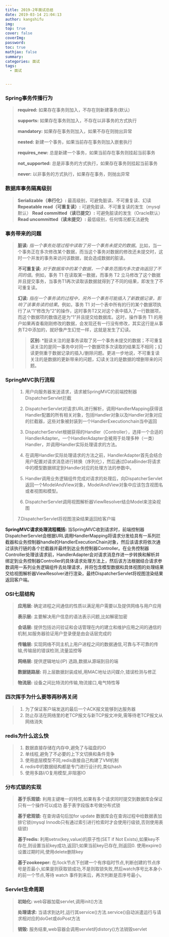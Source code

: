 ```yaml
---
title: 2019-2年面试总结
date: 2019-03-14 21:04:13
author: kangshifu
img: 
top: true
cover: false
coverImg: 
password: 
toc: true
mathjax: false
summary: 
categories: 面试
tags:
  - 面试


---
```


<!--more-->  

### Spring事务传播行为

>**required:** 如果存在事务则加入，不存在则新建事务(默认)
>
>**supports:** 如果存在事务则加入，不存在以非事务的方式执行
>
>**mandatory:** 如果存在事务则加入，如果不存在则抛出异常
>
>**nested:** 新建一个事务，如果当前存在事务则加入嵌套执行
>
>**requires_new:** 总是新建一个事务，如果当前存在事务则挂起当前事务
>
>**not_supported:** 总是非事务的方式执行，如果存在事务则挂起当前事务
>
>**never:** 以非事务的方式执行，如果存在事务，则抛出异常


### 数据库事务隔离级别

>**Serializable（串行化）:** 最高级别，可避免脏读、不可重复读、幻读
>**Repeatable read（可重复读）:** 可避免脏读、不可重复读的发生（mysql默认）
>**Read committed（读已提交）:** 可避免脏读的发生（Oracle默认）
>**Read uncommitted（读未提交）:** 最低级别，任何情况都无法避免



### 事务带来的问题

>**脏读:** *指一个事务处理过程中读取了另一个事务未提交的数据*。比如，当一个事务正在多次修改某个数据，而当这个事务对数据的修改还未提交时，这时一个并发的事务来访问该数据，就会造成数据的脏读。
>
>**不可重复读:** *对于数据库中的某个数据，一个事务范围内多次查询返回了不同的值*。例如，事务 T1 在读取某一数据，而事务 T2 立马修改了这个数据并且提交事务，当事务T1再次读取该数据就得到了不同的结果，即发生了不可重复读。
>
>**幻读:** *指在一个事务读的过程中，另外一个事务可能插入了新数据记录，影响了该事务读的结果*。例如，事务 T1 对一个表中所有的行的某个数据项执行了从“1”修改为“2”的操作，这时事务T2又对这个表中插入了一行数据项，而这个数据项的数值还是为“1”并且提交给数据库。这时，操作事务 T1 的用户如果再查看刚刚修改的数据，会发现还有一行没有修改，其实这行是从事务T2中添加的，就好像产生幻觉一样，这就是发生了幻读。
>
>>**区别:** *脏读关注的是事务读取了另一个事务未提交的数据；不可重复读关注的是同一事务中对同一个数据项多次读取的结果互不相同；幻读更侧重于数据记录的插入/删除问题。更进一步地说，不可重复读关注的是数据的更新带来的问题，幻读关注的是数据的增删带来的问题。


### SpringMVC执行流程

> 1. 用户向服务器发送请求，请求被SpringMVC的前端控制器DispatcherServlet拦截
>
> 2. DispatcherServlet对请求URL进行解析，调用HandlerMapping获得该Handler配置的所有相关对象，包括Handler对象以及Handler对象对应的拦截器，这些对象被封装到一个HandlerExecutionchain当中返回
>
> 3. DispatcherServlet根据获得的Handler（Controller），选择一个合适的HandlerAdapter。一个HandlerAdapter会被用于处理多种（一类）Handler，并调用Handler实际处理请求的方法。
>
> 4. 在调用Handler实际处理请求的方法之前，HandlerAdapter首先会结合用户配置对请求消息进行转换（序列化），然后通过DataBinder将请求中的模型数据绑定到Handler对应的处理方法的参数中。
>
> 5. Handler调用业务逻辑组件完成对请求的处理后，向DispatcherServlet返回一个ModelAndView对象，ModelAndView对象中应该包含视图名或者视图和模型。
>
> 6. DispatcherServlet调用视图解析器ViewResolver结合Model来渲染视图
>
> 7.DispatcherServlet将视图渲染结果返回给客户端

**SpringMVC请求处理流程概括:** 当SpringMVC收到请求时，前端控制器DispatcherServlet会根据URL调用HandlerMapping将请求分发给具有一系列拦截器和业务控制器handle的HandlerExecutionChain对象，然后该请求将依次通过该执行链的各个拦截器并最终到达业务控制器Controller。在业务控制器Controller处理该请求前，HandlerAdapter会对请求消息作进一步转换和解析并绑定到业务控制器Controller的具体请求处理方法上，然后该方法根据结合请求参数调用一系列业务逻辑组件去处理请求，并将包含模型数据和具体视图的处理结果交给视图解析器ViewResolver进行渲染，最终DispatcherServlet将视图渲染结果返回客户端。


### OSI七层结构
>**应用层:** 确定进程之间通信的性质以满足用户需要以及提供网络与用户应用
>
>**表示层:** 主要解决用户信息的语法表示问题,比如解密加密
>
>**会话层:** 提供包括访问验证和会话管理在内的建立和维护应用之间的通信的机制,如服务器验证用户登录便是由会话层完成的
>
>**传输层:** 实现网络不同主机上用户进程之间的数据通信,可靠与不可靠的传输,传输层的错误检测,流量监控等
>
>**网络层:** 提供逻辑地址(IP) 选路,数据从源端到目的端
>
>**数据链路层:** 将上层数据封装成帧,用MAC地址访问媒介,错误检测与修正
>
>**物流层:** 设备之间比特流的传输,物流接口,电气特性等

### 四次挥手为什么要等两秒再关闭
> 1. 为了保证客户端发送的最后一个ACK报文能够到达服务器
> 2. 防止存活在网络里的老TCP报文与新TCP报文冲突,需等待老TCP报文从网络消失

### redis为什么这么快
> 1. 数据直接存储在内存中,避免了与磁盘的IO
> 2. 单线程,避免了不必要的上下文切换和条件竞争
> 3. 使用底层模型不同,redis直接自己构建了VM机制
> 4. redis中的数据结构都是专门进行设计的,类似hash
> 5. 使用多路I/O复用模型,非阻塞IO

### 分布式锁的实现
> **基于乐观锁:** 利用主键唯一的特性,如果有多个请求同时提交到数据库会保证只有一个操作可以成功  基于表字段版本号做分布式锁
>
> **基于悲观锁:** 在查询语句后加for update 数据库会在查询过程中给数据表加排它锁(mysql Innodb只有通过索引进行检索时才会使用行级锁,否则使用表级锁)
>
> **基于redis:** 利用setnx(key,value)的原子性(SET if Not Exists),如果key不存在,则设置当前key成功,返回1;如果当前key已存在,则返回0. 使用expire()设置过期时间,使用delete删除key
>
> **基于zookeeper:** 在/lock节点下创建一个有序临时节点,判断创建的节点序号是否最小,如果是则获取锁成功,不是则取锁失败,然后watch序号比本身小的前一个节点,等待 watch 事件到来后，再次判断是否序号最小。


### Servlet生命周期
>**初始化:** web容器加载servlet,调用init()方法
>
>**处理请求:** 当请求到达时,运行其service()方法.service()自动派遣运行与请求相对应的doGet或doPost方法
>
>**销毁:** 服务结束,web容器会调用servlet的distory()方法销毁servlet



















